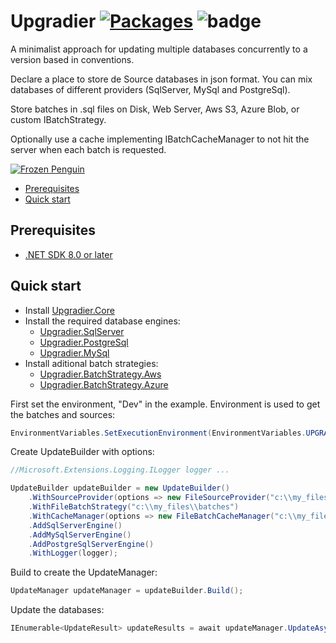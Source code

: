 # Upgradier [![Packages](https://github.com/NetDefender/Ugradier/actions/workflows/packages.yml/badge.svg)](https://github.com/NetDefender/Ugradier/actions/workflows/packages.yml) ![badge](https://img.shields.io/endpoint?url=https://gist.githubusercontent.com/NetDefender/d51c51b9b1e64ce740782fe8db02a889/raw/code-coverage-upgradier.json)

A minimalist approach for updating multiple databases concurrently to a version based in conventions.

Declare a place to store de Source databases in json format. You can mix databases of different providers (SqlServer, MySql and PostgreSql).

Store batches in .sql files on Disk, Web Server, Aws S3, Azure Blob, or custom IBatchStrategy.

Optionally use a cache implementing IBatchCacheManager to not hit the server when each batch is requested.

[![Frozen Penguin](https://github.com/NetDefender/Ugradier/blob/master/Upgradier.png)](https://github.com/NetDefender/Ugradier)

- [Prerequisites](#prerequisites)
- [Quick start](#quick-start)

## Prerequisites
- [.NET SDK 8.0 or later](https://www.microsoft.com/net/download)

## Quick start

- Install [Upgradier.Core](https://www.nuget.org/packages/Upgradier.Core)
- Install the required database engines:
    - [Upgradier.SqlServer](https://www.nuget.org/packages/Upgradier.SqlServer)
	- [Upgradier.PostgreSql](https://www.nuget.org/packages/Upgradier.PostgreSql)
	- [Upgradier.MySql](https://www.nuget.org/packages/Upgradier.MySql)
- Install aditional batch strategies:
    - [Upgradier.BatchStrategy.Aws](https://www.nuget.org/packages/Upgradier.BatchStrategy.Aws)
    - [Upgradier.BatchStrategy.Azure](https://www.nuget.org/packages/Upgradier.BatchStrategy.Azure)

First set the environment, "Dev" in the example. Environment is used to get the batches and sources:
```csharp
EnvironmentVariables.SetExecutionEnvironment(EnvironmentVariables.UPGRADIER_ENV_DEV);
```

Create UpdateBuilder with options:

```csharp
//Microsoft.Extensions.Logging.ILogger logger ...

UpdateBuilder updateBuilder = new UpdateBuilder()
    .WithSourceProvider(options => new FileSourceProvider("c:\\my_files\\sources.json", options.Logger))
    .WithFileBatchStrategy("c:\\my_files\\batches")
    .WithCacheManager(options => new FileBatchCacheManager("c:\\my_files\\cache", options.Logger))
    .AddSqlServerEngine()
    .AddMySqlServerEngine()
    .AddPostgreSqlServerEngine()
    .WithLogger(logger);
```
Build to create the UpdateManager:

```csharp
UpdateManager updateManager = updateBuilder.Build();
```

Update the databases:
```csharp
IEnumerable<UpdateResult> updateResults = await updateManager.UpdateAsync();
```